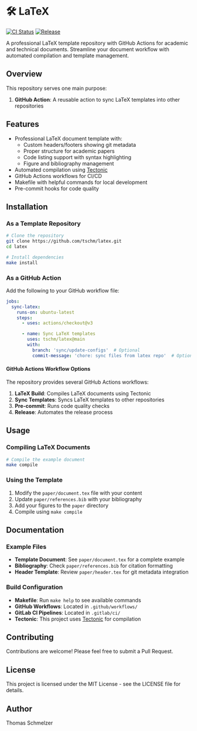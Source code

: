 # 🛠️ LaTeX

[![CI Status](https://github.com/tschm/latex/workflows/CI/badge.svg)](https://github.com/tschm/latex/actions)
[![Release](https://github.com/tschm/latex/workflows/Release%20Workflow/badge.svg)](https://github.com/tschm/latex/actions)

A professional LaTeX template repository with GitHub Actions
for academic and technical documents.
Streamline your document workflow with automated compilation
and template management.

## Overview

This repository serves one main purpose:

1. **GitHub Action**: A reusable action to sync LaTeX templates into other repositories

## Features

- Professional LaTeX document template with:
  - Custom headers/footers showing git metadata
  - Proper structure for academic papers
  - Code listing support with syntax highlighting
  - Figure and bibliography management
- Automated compilation using [Tectonic](https://tectonic-typesetting.github.io/)
- GitHub Actions workflows for CI/CD
- Makefile with helpful commands for local development
- Pre-commit hooks for code quality

## Installation

### As a Template Repository

```bash
# Clone the repository
git clone https://github.com/tschm/latex.git
cd latex

# Install dependencies
make install
```

### As a GitHub Action

Add the following to your GitHub workflow file:

```yaml
jobs:
  sync-latex:
    runs-on: ubuntu-latest
    steps:
      - uses: actions/checkout@v3

      - name: Sync LaTeX templates
        uses: tschm/latex@main
        with:
          branch: 'sync/update-configs'  # Optional
          commit-message: 'chore: sync files from latex repo'  # Optional
```

#### GitHub Actions Workflow Options

The repository provides several GitHub Actions workflows:

1. **LaTeX Build**: Compiles LaTeX documents using Tectonic
2. **Sync Templates**: Syncs LaTeX templates to other repositories
3. **Pre-commit**: Runs code quality checks
4. **Release**: Automates the release process

## Usage

### Compiling LaTeX Documents

```bash
# Compile the example document
make compile
```

### Using the Template

1. Modify the `paper/document.tex` file with your content
2. Update `paper/references.bib` with your bibliography
3. Add your figures to the `paper` directory
4. Compile using `make compile`

## Documentation

### Example Files

- **Template Document**: See `paper/document.tex` for a complete example
- **Bibliography**: Check `paper/references.bib` for citation formatting
- **Header Template**: Review `paper/header.tex` for git metadata integration

### Build Configuration

- **Makefile**: Run `make help` to see available commands
- **GitHub Workflows**: Located in `.github/workflows/`
- **GitLab CI Pipelines**: Located in `.gitlab/ci/`
- **Tectonic**: This project uses [Tectonic](https://tectonic-typesetting.github.io/) for compilation

## Contributing

Contributions are welcome! Please feel free to submit a Pull Request.

## License

This project is licensed under the MIT License - see the LICENSE file for details.

## Author

Thomas Schmelzer
